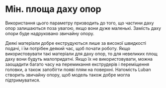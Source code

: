 Мін. площа даху опор
====

Використання цього параметру призводить до того, що частини даху опор залишаються поза увагою, якщо вони дуже маленькі. Замість даху опори буде надруковано звичайну опору.

Деякі матеріали добре екструдуються лише за високої швидкості подачі, і їм потрібен деякий час, щоб почати роботу. Якщо використовувати такі матеріали для даху опор, то для невеликих площ даху вони будуть малопридатні. Якщо їх не використовувати, можна заощадити багато часу на перемикання екструдерів і переміщення головки, а також запобігти появі плям на поверхні. Натомість Luban створить звичайну опору, щоб модель також добре могла підтримуватися.
